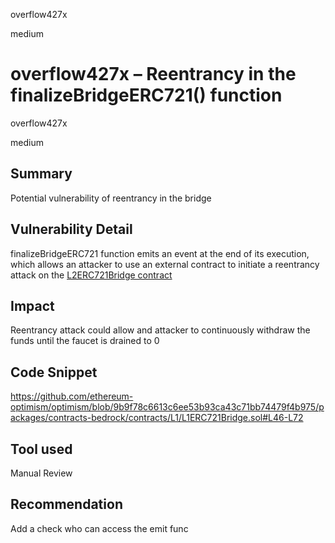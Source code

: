 overflow427x

medium

# overflow427x – Reentrancy in the finalizeBridgeERC721() function

overflow427x

medium
## Summary
Potential vulnerability of reentrancy in the bridge
## Vulnerability Detail
finalizeBridgeERC721 function emits an event at the end of its execution, which allows an attacker to use an external contract to initiate a reentrancy attack on the [L2ERC721Bridge contract](https://github.com/ethereum-optimism/optimism/blob/9b9f78c6613c6ee53b93ca43c71bb74479f4b975/packages/contracts-bedrock/contracts/L1/L1ERC721Bridge.sol)
## Impact
Reentrancy attack could allow and attacker to continuously withdraw the funds until the faucet is drained to 0
## Code Snippet
https://github.com/ethereum-optimism/optimism/blob/9b9f78c6613c6ee53b93ca43c71bb74479f4b975/packages/contracts-bedrock/contracts/L1/L1ERC721Bridge.sol#L46-L72
## Tool used
Manual Review

## Recommendation
Add a check who can access the emit func